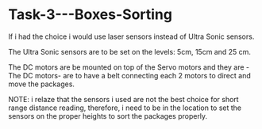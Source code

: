# Task-3---Boxes-Sorting

If i had the choice i would use laser sensors instead of Ultra Sonic sensors.

The Ultra Sonic sensors are to be set on the levels: 5cm, 15cm and 25 cm.

The DC motors are be mounted on top of the Servo motors and they are -The DC motors- are to have a belt connecting each 2 motors to direct and move the packages.

NOTE: i relaze that the sensors i used are not the best choice for short range distance reading, therefore, i need to be in the location to set the sensors on the proper heights to sort the packages properly.
